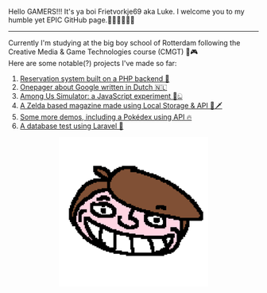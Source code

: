 Hello GAMERS!!! It's ya boi Frietvorkje69 aka Luke. I welcome you to my humble yet EPIC GitHub page.🤣🤣😝🤪🤯😳
***
Currently I'm studying at the big boy school of Rotterdam following the Creative Media & Game Technologies course (CMGT) 👾🎮<br/>
 Here are some notable(?) projects I've made so far:

1. <a href="https://github.com/Frietvorkje69/CLE02.Databases">Reservation system built on a PHP backend 🧠</a>
2. <a href="https://github.com/Frietvorkje69/CLE01">Onepager about Google written in Dutch 🇳🇱</a>
3. <a href="https://github.com/Frietvorkje69/AmongUsSimulator">Among Us Simulator: a JavaScript experiment 📮ඞ</a>
5. <a href="https://github.com/Frietvorkje69/PRG03.Zeldazine">A Zelda based magazine made using Local Storage & API 🧝🗡️</a>
6. <a href="https://github.com/Frietvorkje69/PRG03_DEMOS">Some more demos, including a Pokédex using API 🔥</a>
7. <a href="https://github.com/Frietvorkje69/PRG05.Framework">A database test using Laravel 🧠</a>

<p align="center"><a href="https://www.youtube.com/watch?v=dQw4w9WgXcQ&t=7s" target="_blank"><img src="https://github.com/Frietvorkje69/PRG05-Framework/blob/main/resources/img/luke.png?raw=true" width="300" alt="drawing of my face"></a></p>
